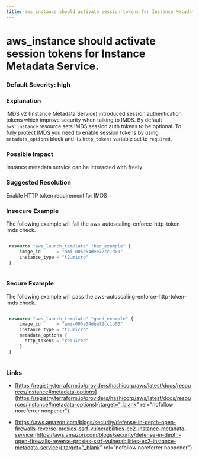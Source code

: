 ```yaml
---
title: aws_instance should activate session tokens for Instance Metadata Service.
---
```


# aws_instance should activate session tokens for Instance Metadata Service.

### Default Severity: <span class="severity high">high</span>

### Explanation


IMDS v2 (Instance Metadata Service) introduced session authentication tokens which improve security when talking to IMDS.
By default <code>aws_instance</code> resource sets IMDS session auth tokens to be optional. 
To fully protect IMDS you need to enable session tokens by using <code>metadata_options</code> block and its <code>http_tokens</code> variable set to <code>required</code>.


### Possible Impact
Instance metadata service can be interacted with freely

### Suggested Resolution
Enable HTTP token requirement for IMDS


### Insecure Example

The following example will fail the aws-autoscaling-enforce-http-token-imds check.
```terraform

 resource "aws_launch_template" "bad_example" {
	 image_id      = "ami-005e54dee72cc1d00"
	 instance_type = "t2.micro"
 }
 
```



### Secure Example

The following example will pass the aws-autoscaling-enforce-http-token-imds check.
```terraform

 resource "aws_launch_template" "good_example" {
	 image_id      = "ami-005e54dee72cc1d00"
	 instance_type = "t2.micro"
	 metadata_options {
	   http_tokens = "required"
	 }	
 }
 
```



### Links


- [https://registry.terraform.io/providers/hashicorp/aws/latest/docs/resources/instance#metadata-options](https://registry.terraform.io/providers/hashicorp/aws/latest/docs/resources/instance#metadata-options){:target="_blank" rel="nofollow noreferrer noopener"}

- [https://aws.amazon.com/blogs/security/defense-in-depth-open-firewalls-reverse-proxies-ssrf-vulnerabilities-ec2-instance-metadata-service](https://aws.amazon.com/blogs/security/defense-in-depth-open-firewalls-reverse-proxies-ssrf-vulnerabilities-ec2-instance-metadata-service){:target="_blank" rel="nofollow noreferrer noopener"}



